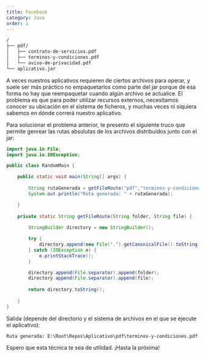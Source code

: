```yaml
---
title: Facebook
category: Java
order: 1
---
```


```bash
/
├── pdf/
│   ├── contrato-de-servicios.pdf
│   ├── terminos-y-condiciones.pdf
│   └── aviso-de-privacidad.pdf
└── aplicativo.jar
```
A veces nuestros aplicativos requieren de ciertos archivos para operar, y suele ser más práctico no empaquetarlos como parte del jar porque de esa forma no hay que reempaquetar cuando algún archivo se actualice. El problema es que para poder utilizar recursos externos, necesitamos conocer su ubicación en el sistema de ficheros, y muchas veces ni siquiera sabemos en dónde correrá nuestro aplicativo.

Para solucionar el problema anterior, te presento el siguiente truco que permite genrear las rutas absolutas de los archivos distribuídos junto con el jar:

```java
import java.io.File;
import java.io.IOException;

public class RandomMain {

	public static void main(String[] args) {
		
		String rutaGenerada = getFileRoute("pdf","terminos-y-condiciones.pdf");
		System.out.println("Ruta generada: " + rutaGenerada);

	}
	
	private static String getFileRoute(String folder, String file) {
		
		StringBuilder directory = new StringBuilder();

		try {
			directory.append(new File(".").getCanonicalFile().toString());
		} catch (IOException e) {
			e.printStackTrace();
		}

		directory.append(File.separator).append(folder);
		directory.append(File.separator).append(file);
		
		return directory.toString();
		
	}
}
```

Salida (depende del directorio y el sistema de archivos en el que se ejecute el aplicativo):
```
Ruta generada: E:\Root\Repos\Aplicativo\pdf\terminos-y-condiciones.pdf
```


Espero que esta técnica te sea de utilidad. ¡Hasta la próxima!
